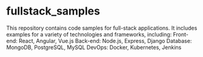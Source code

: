 # fullstack_samples
This repository contains code samples for full-stack applications. It includes examples for a variety of technologies and frameworks, including: Front-end: React, Angular, Vue.js Back-end: Node.js, Express, Django Database: MongoDB, PostgreSQL, MySQL DevOps: Docker, Kubernetes, Jenkins
